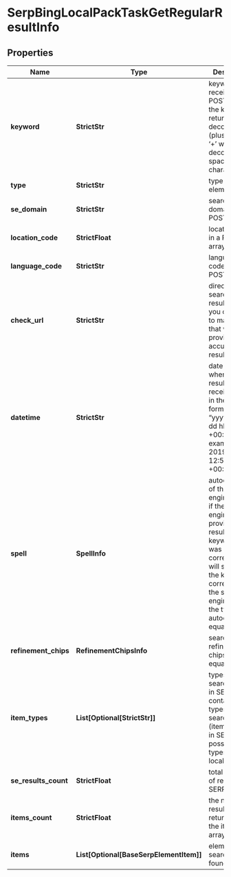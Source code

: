 # SerpBingLocalPackTaskGetRegularResultInfo


## Properties

| Name | Type | Description | Notes |
|------------ | ------------- | ------------- | -------------|
**keyword** | **StrictStr** | keyword received in a POST array<br>the keyword is returned with decoded %## (plus symbol ‘+’ will be decoded to a space character) |[optional]|
**type** | **StrictStr** | type of element |[optional]|
**se_domain** | **StrictStr** | search engine domain in a POST array |[optional]|
**location_code** | **StrictFloat** | location code in a POST array |[optional]|
**language_code** | **StrictStr** | language code in a POST array |[optional]|
**check_url** | **StrictStr** | direct URL to search engine results<br>you can use it to make sure that we provided accurate results |[optional]|
**datetime** | **StrictStr** | date and time when the result was received<br>in the UTC format: “yyyy-mm-dd hh-mm-ss +00:00”<br>example:<br>2019-11-15 12:57:46 +00:00 |[optional]|
**spell** | **SpellInfo** | autocorrection of the search engine<br>if the search engine provided results for a keyword that was corrected, we will specify the keyword corrected by the search engine and the type of autocorrection<br>equals null |[optional]|
**refinement_chips** | **RefinementChipsInfo** | search refinement chips<br>equals null |[optional]|
**item_types** | **List[Optional[StrictStr]]** | types of search results in SERP<br>contains types of search results (items) found in SERP.<br>possible item types:<br>local_pack |[optional]|
**se_results_count** | **StrictFloat** | total number of results in SERP |[optional]|
**items_count** | **StrictFloat** | the number of results returned in the items array |[optional]|
**items** | **List[Optional[BaseSerpElementItem]]** | elements of search results found in SERP |[optional]|